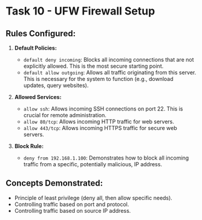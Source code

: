 # Task 10 - UFW Firewall Setup

## Rules Configured:

1.  **Default Policies:**
    - `default deny incoming`: Blocks all incoming connections that are not explicitly allowed. This is the most secure starting point.
    - `default allow outgoing`: Allows all traffic originating from this server. This is necessary for the system to function (e.g., download updates, query websites).

2.  **Allowed Services:**
    - `allow ssh`: Allows incoming SSH connections on port 22. This is crucial for remote administration.
    - `allow 80/tcp`: Allows incoming HTTP traffic for web servers.
    - `allow 443/tcp`: Allows incoming HTTPS traffic for secure web servers.

3.  **Block Rule:**
    - `deny from 192.168.1.100`: Demonstrates how to block all incoming traffic from a specific, potentially malicious, IP address.

## Concepts Demonstrated:
- Principle of least privilege (deny all, then allow specific needs).
- Controlling traffic based on port and protocol.
- Controlling traffic based on source IP address.
